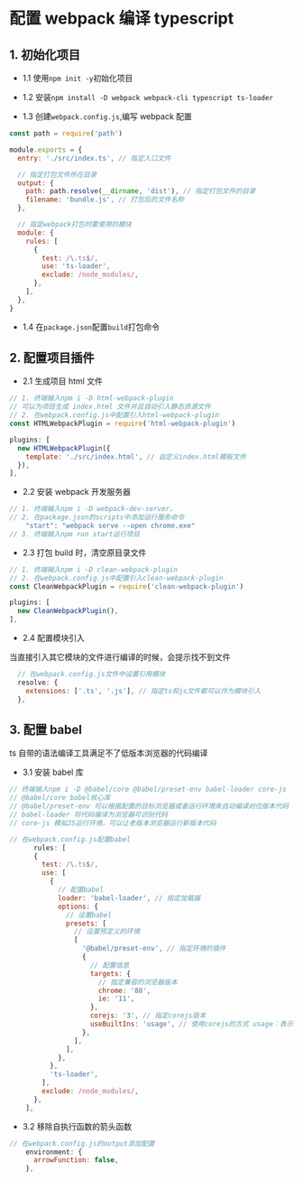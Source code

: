 # 配置 webpack 编译 typescript

## 1. 初始化项目

- 1.1 使用`npm init -y`初始化项目

- 1.2 安装`npm install -D webpack webpack-cli typescript ts-loader`

- 1.3 创建`webpack.config.js`,编写 webpack 配置

```js
const path = require('path')

module.exports = {
  entry: './src/index.ts', // 指定入口文件

  // 指定打包文件所在目录
  output: {
    path: path.resolve(__dirname, 'dist'), // 指定打包文件的目录
    filename: 'bundle.js', // 打包后的文件名称
  },

  // 指定webpack打包时要使用的模块
  module: {
    rules: [
      {
        test: /\.ts$/,
        use: 'ts-loader',
        exclude: /node_modules/,
      },
    ],
  },
}
```

- 1.4 在`package.json`配置`build`打包命令

## 2. 配置项目插件

- 2.1 生成项目 html 文件

```js
// 1. 终端输入npm i -D html-webpack-plugin
// 可以为项目生成 index.html 文件并且自动引入静态资源文件
// 2. 在webpack.config.js中配置引入html-webpack-plugin
const HTMLWebpackPlugin = require('html-webpack-plugin')

plugins: [
  new HTMLWebpackPlugin({
    template: './src/index.html', // 自定义index.html模板文件
  }),
],
```

- 2.2 安装 webpack 开发服务器

```js
// 1. 终端输入npm i -D webpack-dev-server，
// 2. 在package.json的scripts中添加运行服务命令
    "start": "webpack serve --open chrome.exe"
// 3. 终端输入npm run start运行项目
```

- 2.3 打包 build 时，清空原目录文件

```js
// 1. 终端输入npm i -D clean-webpack-plugin
// 2. 在webpack.config.js中配置引入clean-webpack-plugin
const CleanWebpackPlugin = require('clean-webpack-plugin')

plugins: [
  new CleanWebpackPlugin(),
],
```

- 2.4 配置模块引入

当直接引入其它模块的文件进行编译的时候，会提示找不到文件

```js
  // 在webpack.config.js文件中设置引用模块
  resolve: {
    extensions: ['.ts', '.js'], // 指定ts和js文件都可以作为模块引入
  },
```

## 3. 配置 babel

ts 自带的语法编译工具满足不了低版本浏览器的代码编译

- 3.1 安装 babel 库

```js
// 终端输入npm i -D @babel/core @babel/preset-env babel-loader core-js
// @babel/core babel核心库
// @babel/preset-env 可以根据配置的目标浏览器或者运行环境来自动编译对应版本代码
// babel-loader 将代码编译为浏览器可识别代码
// core-js 模拟JS运行环境，可以让老版本浏览器运行新版本代码

// 在webpack.config.js配置babel
      rules: [
      {
        test: /\.ts$/,
        use: [
          {
            // 配置babel
            loader: 'babel-loader', // 指定加载器
            options: {
              // 设置babel
              presets: [
                // 设置预定义的环境
                [
                  '@babel/preset-env', // 指定环境的插件
                  {
                    // 配置信息
                    targets: {
                      // 指定兼容的浏览器版本
                      chrome: '88',
                      ie: '11',
                    },
                    corejs: '3', // 指定corejs版本
                    useBuiltIns: 'usage', // 使用corejs的方式 usage：表示按需加载
                  },
                ],
              ],
            },
          },
          'ts-loader',
        ],
        exclude: /node_modules/,
      },
    ],
```

- 3.2 移除自执行函数的箭头函数

```js
// 在webpack.config.js的output添加配置
    environment: {
      arrowFunction: false,
    },
```
